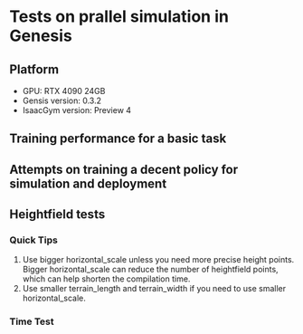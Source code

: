# Tests on prallel simulation in Genesis
## Platform
- GPU: RTX 4090 24GB
- Gensis version: 0.3.2
- IsaacGym version: Preview 4

## Training performance for a basic task

## Attempts on training a decent policy for simulation and deployment

## Heightfield tests

### Quick Tips

1. Use bigger horizontal_scale unless you need more precise height points. Bigger horizontal_scale can reduce the number of heightfield points, which can help shorten the compilation time.
2. Use smaller terrain_length and terrain_width if you need to use smaller horizontal_scale.

### Time Test
